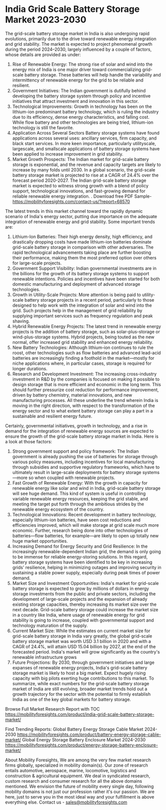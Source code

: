 # India Grid Scale Battery Storage Market 2023-2030

The grid-scale battery storage market in India is also undergoing rapid evolutions, primarily due to the drive toward renewable energy integration and grid stability. The market is expected to project phenomenal growth during the period 2024–2030, largely influenced by a couple of factors, whose details are provided as under:
1.	Rise of Renewable Energy: The strong rise of solar and wind into the energy mix of India is one major driver toward commercializing grid-scale battery storage. These batteries will help handle the variability and intermittency of renewable energy for the grid to be reliable and resilient.
2.	Government Initiatives: The Indian government is dutifully behind developing the battery storage system through policy and incentive initiatives that attract investment and innovation in this sector.
3.	Technological Improvements: Growth in technology has been on the lithium-ion predominant battery technology, which is ruling the industry due to its efficiency, dense energy characteristics, and falling cost. While flow battery and other technologies are being tried, lithium-ion technology is still the favorite.
4.	Application Across Several Sectors Battery storage systems have found applications across several uses: ancillary services, firm capacity, and black start services. In more keen importance, particularly utilityscale, largescale, and smallscale applications of battery storage systems have been applied to increase improvement in grid stability.
5.	Market Growth Prospects: The Indian market for grid-scale battery storage is exponential, and the revenue and capacity targets are likely to increase by many folds until 2030. In a global scenario, the grid-scale battery storage market is projected to rise at a CAGR of 24.4% over the forecast period 2020-2027.
The Indian grid-scale battery storage market is expected to witness strong growth with a blend of policy support, technological innovations, and fast-growing demand for reliable renewable energy integration.
.
Download free PDF Sample- https://mobilityforesights.com/contact-us/?report=68570

The latest trends in this market channel toward the rapidly dynamic scenario of India's energy sector, putting due importance on the adequate integration of renewable energy and grid stability. Some important trends are:
1.	Lithium-Ion Batteries: Their high energy density, high efficiency, and drastically dropping costs have made lithium-ion batteries dominate grid-scale battery storage in comparison with other adversaries. The rapid technological advancements taking place are further boosting their performance, making them the most preferred option over others for large-scale projects.
2.	Government Support Visibility: Indian governmental investments are in the billions for the growth of its battery storage systems to support renewable intentions. Policies and incentives have been started for both domestic manufacturing and deployment of advanced storage technologies.
3.	Growth in Utility-Scale Projects: More attention is being paid to utility-scale battery storage projects in a recent period, particularly to those designed to help work with the integration of solar and wind into the grid. Such projects help in the management of grid reliability by supplying important services such as frequency regulation and peak shaving.
4.	Hybrid Renewable Energy Projects: The latest trend in renewable energy projects is the addition of battery storage, such as solar-plus-storage or wind-plus-storage systems. Hybrid projects, being touted as the new normal, offer increased grid stability and enhanced energy reliability.
5.	New Battery Technologies: Although lithium-ion continues to rule the roost, other technologies such as flow batteries and advanced lead-acid batteries are increasingly finding a foothold in the market—mostly for niche applications where, in particular cases, storage is required for longer durations.
6.	Research and Development Investment: The increasing cross-industry investment in R&D by the companies is focused on making it possible to design storage that is more efficient and economic in the long term. This should further pressurize cost reduction for performance improvement, driven by battery chemistry, material innovations, and new manufacturing processes.
All these underline the trend wherein India is moving in the right direction, with respect to the transformation of the energy sector and to what extent battery storage can play a part in a sustainable and resilient energy future.

Certainly, governmental initiatives, growth in technology, and a rise in demand for the integration of renewable energy sources are expected to ensure the growth of the grid-scale battery storage market in India. Here is a look at those factors:
1.	Strong government support and policy framework: The Indian government is already pushing the use of batteries for storage through various policy measures, including incentives for local manufacturing through subsidies and supportive regulatory frameworks, which have to ultimately result in large-scale deployments for battery storage systems —more so when coupled with renewable projects.
2.	Fast Growth of Renewable Energy: With the growth in capacity for renewable energy like solar and wind in India, grid-scale battery storage will see huge demand. This kind of system is useful in controlling variable renewable energy resources, keeping the grid stable, and meeting the target put forth through the ambitious strides by the renewable energy ecosystem of the country.
3.	Technological Innovations: Recent development in battery technology, especially lithium-ion batteries, have seen cost reductions and efficiencies improved, which will make storage at grid scale much more economic. Further, research being done into other technologies of batteries—flow batteries, for example—are likely to open up totally new huge market opportunities.
4.	Increasing Demand for Energy Security and Grid Resilience: In the increasingly renewable-dependent Indian grid, the demand is only going to be immense for reliable energy-storing solutions. In this regard, battery storage systems have been identified to be key in increasing grids' resilience, helping in minimizing outages and improving security in sustaining a stable power supply, especially during peak times of power demand.
5.	Market Size and Investment Opportunities: India's market for grid-scale battery storage is expected to grow by millions of dollars in energy storage investments from the public and private sectors, including the development of large-scale projects and the expansion of already existing storage capacities, thereby increasing its market size over the next decade.
Grid-scale battery storage could increase the market size in a country like India, where usage of renewable energy for grid stability is going to increase, coupled with governmental support and technology maturation of the supply.
1.	Current Market Size: While the estimates on current market size for grid-scale battery storage in India vary greatly, the global grid-scale battery storage market was worth USD 3.1 billion in 2020 and with a CAGR of 24.4%, will attain USD 15.04 billion by 2027, at the end of the forecasted period. India's market will grow significantly as the country's renewable infrastructure grows
2.	Future Projections: By 2030, through government initiatives and large expanses of renewable energy projects, India's grid-scale battery storage market is likely to host a big market. Expect hugely rising capacity with big pilots exerting huge contributions to this market.
To summarize, while exact numbers for the grid-scale battery storage market of India are still evolving, broader market trends hold out a growth trajectory for the sector with the potential to firmly establish India as one of the key global markets for battery storage.


Browse Full Market Research Report with TOC https://mobilityforesights.com/product/india-grid-scale-battery-storage-market/

Find Trending Reports:
Global Battery Energy Storage Cable Market 2024-2030
https://mobilityforesights.com/product/battery-energy-storage-cable-market/
Global Energy Storage Battery Enclosure Market 2024-2030
https://mobilityforesights.com/product/energy-storage-battery-enclosure-market/


About Mobility Foresights,
We are among the very few market research firms globally, specialized in mobility domain(s). Our zone of research entails automotive, aerospace, marine, locomotive, logistics and construction & agricultural equipment. We deal in syndicated research, custom research and consumer research for all the above domains mentioned.
We envision the future of mobility every single day, following mobility domains is not just our profession rather it's our passion. We are here, just to serve you in the most ideal way and your fulfillment is above everything else. Contact us -  sales@mobilityforesights.com 

